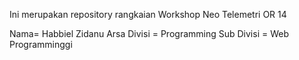 Ini merupakan repository rangkaian Workshop Neo Telemetri OR 14

Nama= Habbiel Zidanu Arsa
Divisi = Programming
Sub Divisi = Web Programminggi